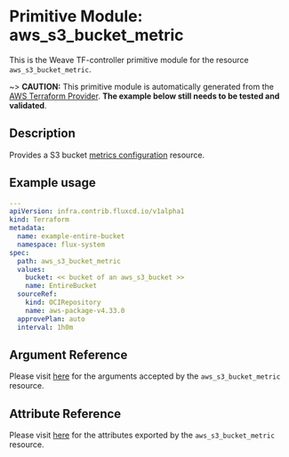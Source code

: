 
# Primitive Module: aws_s3_bucket_metric

This is the Weave TF-controller primitive module for the resource `aws_s3_bucket_metric`.

~> **CAUTION:** This primitive module is automatically generated from the [AWS Terraform Provider](https://registry.terraform.io/providers/hashicorp/aws/latest/docs/resources/s3_bucket_metric). **The example below still needs to be tested and validated**.

## Description

Provides a S3 bucket [metrics configuration](http://docs.aws.amazon.com/AmazonS3/latest/dev/metrics-configurations.html) resource.

## Example usage

```yaml
---
apiVersion: infra.contrib.fluxcd.io/v1alpha1
kind: Terraform
metadata:
  name: example-entire-bucket
  namespace: flux-system
spec:
  path: aws_s3_bucket_metric
  values:
    bucket: << bucket of an aws_s3_bucket >>
    name: EntireBucket
  sourceRef:
    kind: OCIRepository
    name: aws-package-v4.33.0
  approvePlan: auto
  interval: 1h0m
```

## Argument Reference

Please visit [here](https://registry.terraform.io/providers/hashicorp/aws/latest/docs/resources/s3_bucket_metric#argument-reference) for the arguments accepted by the `aws_s3_bucket_metric` resource.

## Attribute Reference

Please visit [here](https://registry.terraform.io/providers/hashicorp/aws/latest/docs/resources/s3_bucket_metric#attributes-reference) for the attributes exported by the `aws_s3_bucket_metric` resource.
